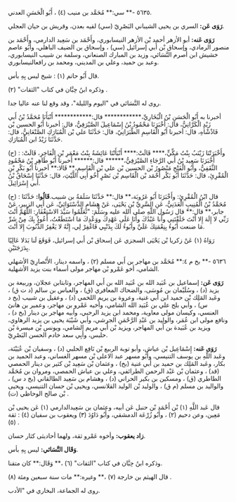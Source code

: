 ٥٦٣٥ -** سي:** مُحَمَّد بن منيب (٤) ، أَبُو الْحَسَنِ العدني.

**رَوَى عَن:** السري بن يحيى الشيباني البَصْرِيّ (سي) لقيه بعدن، وقريش بن حيان العجلي.

**رَوَى عَنه:** أبو الأزهر أحمد بْن الأزهر النيسابوري، وأَحْمَد بن سَعِيد الدارمي، وأَحْمَد بن منصور الرمادي، وإسحاق بْن أَبي إسرائيل (سي) ، وإسحاق بن الضيف الباهلي، وأَبُو عاصم خشيش ابن أصرم النَّسَائي، وزيد بن المبارك الصنعاني، وسلمة بن شبيب النيسابوري، وعبد بن حميد، وعلي بن المديني، ومحمد بن رافعالنيسابوري.

قال أَبُو حاتم (١) : شيخ ليس بِهِ بأس.

وذكره ابنُ حِبَّان في كتاب "الثقات" (٢) .

روى له النَّسَائي في "اليوم والليلة"، وقد وقع لنا عنه عاليا جدا.

أخبرنا به أَبُو الْحَسَنِ بْنُ الْبُخَارِيِّ،************ قال:************ أَنْبَأَنَا مُحَمَّدُ بْنُ أَبي زَيْدٍ الْكَرَّانِيُّ، قال: أَخْبَرَنَا مَحْمُودُ بْنُ إِسْمَاعِيلَ الصَّيْرَفِيُّ، قال: أخبرنا أَبُو الحسين بْن فَاذْشْاهِ، قال: أخبرنا أَبُو الْقَاسِمِ الطَّبَرَانِيّ، قال: حَدَّثَنَا علي بْن الْمُبَارَكِ الصَّنْعَانِيُّ، قال: حَدَّثَنَا زَيْدُ ابن الْمُبَارَكِ.

(ح) : وأَخْبَرَتْنَا زَيْنَبُ بِنْتُ مَكِّيٍّ،**** قَالَتْ:**** أَنْبَأَتْنَا عَائِشَةُ بِنْتُ مَعْمَرِ بْنِ الْفَاخِرِ، قَالَتْ: أَخْبَرَنَا سَعِيد بْنُ أَبي الرَّجَاءِ الصَّيْرَفِيُّ،****** قال:****** أَخبرنا أَبُو طَاهِرِ بْنُ مَحْمُودٍ الثَّقَفِيُّ، وأَبُو الْفَتْحِ مَنْصُورُ بْن الحسين بْن علي بْن الْقَاسِمِ،** قَالا:** أخبرنا أَبُو بَكْرِ بْنِ الْمُقْرِئِ، قال: حَدَّثَنَا أَبُو بَكْر أَحْمَد بْن الْقَاسِم بْن نَصْرٍ أَخُو أَبِي اللَّيْثِ، قال: حَدَّثَنَا إِسْحَاقُ بْنُ أَبي إِسْرَائِيلَ.

(ح) : قال ابْنُ الْمُقْرِئِ: وأَخْبَرَنَا أَبُو عَرُوبَة،** قال:** حَدَّثَنَا سَلَمَةُ بن شبيب.**قَالُوا:** حَدَّثَنَا مُحَمَّدُ بْنُ الْمُنِيبِ الْعَدَنِيُّ، عَنِ السَّرِيِّ بْنِ يَحْيَى، عَنْ هِشَامٍ الدَّسْتَوَائِيِّ، عَن أَبِي الزبير، عَنْ جابر،** قال:** قال رَسُول اللَّهِ صلى الله عليه وسَلَّمَ: "تَعَلَّمُوا سَيِّدَ الاسْتِغْفَارِ: اللَّهُمَّ أَنْتَ رَبِّي لا إِلَهَ إِلا أَنْتَ خَلَقْتَنِي وأَنا عَبْدُكَ وأَنَا عَلَى عَهْدِكَ ووَعْدِكَ مَا اسْتَطَعْتُ، أَعُوذُ بِكَ مِنْ شَرِّ مَا ضنعت أَبُوءُ بِنِعْمَتِكَ عَلَيَّ وأَبُوءُ لَكَ بِذَنْبِي فَاغْفِرْ لِي، إِنَّهُ لا يَغْفِرُ الذُّنُوبَ إِلا أَنْتَ.

رَوَاهُ (١) عَنْ زكريا بْن يَحْيَى السجزي عَن إسحاق بْن أَبي إسرائيل، فَوَقَعَ لَنا بَدَلا عَالِيًا بِدَرَجَتَيْنِ.

٥٦٣٦ -** بخ م ٤:** مُحَمَّد بن مهاجر بن أَبي مسلم (٢) ، واسمه دينار، الأَنْصارِيّ الأشهلي الشامي، أخو عَمْرو بْن مهاجر مولى أسماء بنت يزيد الأشهلية.

**رَوَى عَن:** إسماعيل بن عُبَيد الله بن عُبَيد الله بن أَبي المهاجر، وثابتابن عجلان، وربيعة بن يزيد (د) ، وسُلَيْمان بن مُوسَى، والضحاك المعافري (ق) ، والعباس بن سالم (د ت ق) ، وعَبد المَلِك بْن حميد ابن أَبي غنية، وعروة بن يريم اللخمي (د) ، وعقيل بن شبيب (بخ د س) ، وأبي بلج علي بن عُبَيد الله الشامي، وأخيه عَمْرو بن مهاجر، وعمير بن هانئ العنسي، وكيسان مولى معاوية، ومحمد ابن يزيد الرحبي، وأبيه مهاجر بن دينار (بخ د) ، ونافع مولى ابن عُمَر، والوليد بن عَبْدِ الرَّحْمَنِ الجرشي، وأبي شَيْبَة يحيى بن يزيد الرهاوي، ويزيد بن عُبَيدة بن أَبي المهاجر، ويزيد بْن أَبي مريم الشامي، ويونس بْن ميسرة بْن حلبس، وأَبِي سعد خادم الحسن البَصْرِيّ.

**رَوَى عَنه:** إِسْمَاعِيل بْن عياش، وأبو توبة الربيع بْن نَافِع الحلبي (د) ، وسفيان بْن عُيَيْنَة، وعَبد اللَّهِ بن يوسف التنيسي، وأَبُو مسهر عبد الاعلى بْن مسهر الغساني، وعبد الحميد بن بكار، وعَبد المَلِك بن حميد بن أَبي غنية (بخ) ، وعثمان بْن سَعِيد بْن كثير بن دينار الحمصي (قد) ، وعثمان بْن عَبْد الرحمن الطرائفي، وعلي بن عياش الحمصي، ومروان بن مُحَمَّد الطاطري (ق) ، ومسكين بن بكير الحراني (د) ، وهشام بن سَعِيد الطالقاني (بخ د س) ، والواليد بن مسلم (م ق) ، والوليد بْن الوليد القلانسي، ويحيى بْن حسان التنيسي، ويحيى بْن صالح الوحاظي (ت) .

قال عَبد اللَّهِ (١) بْن أَحْمَد بْن حنبل عَن أبيه، وعثمان بن سَعِيدالدارمي (١) عَن يحيى بْن مَعِين، وعن دحيم (٢) ، وأَبُو زُرْعَة الدمشقي، وأَبُو دَاوُدَ (٣) ويعقوب بن سفيان (٤) : ثقة (٥) .

**زاد يعقوب:** وأخوه عَمْرو ثقة، ولهما أحاديثى كثار حسان.

**وَقَال النَّسَائي:** ليس بِهِ بأس.

وذكره ابنُ حِبَّان في كتاب "الثقات" (٦) ،** وَقَال:** كان متقنا.

قال الهيثم بن خارجة (٧) ،** وغيره:** مات سنة سبعين ومئة (٨) .

روى له الجماعة، البخاري في "الأدب.
